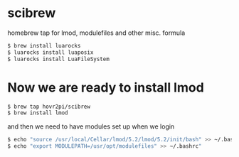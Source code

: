 scibrew
=======

homebrew tap for lmod, modulefiles and other misc. formula

```bash
$ brew install luarocks
$ luarocks install luaposix
$ luarocks install LuaFileSystem
```
Now we are ready to install lmod
===========
```bash
$ brew tap hovr2pi/scibrew
$ brew install lmod
```

and then we need to have modules set up when we login

```bash
$ echo "source /usr/local/Cellar/lmod/5.2/lmod/5.2/init/bash" >> ~/.bashrc
$ echo "export MODULEPATH=/usr/opt/modulefiles" >> ~/.bashrc"
```
